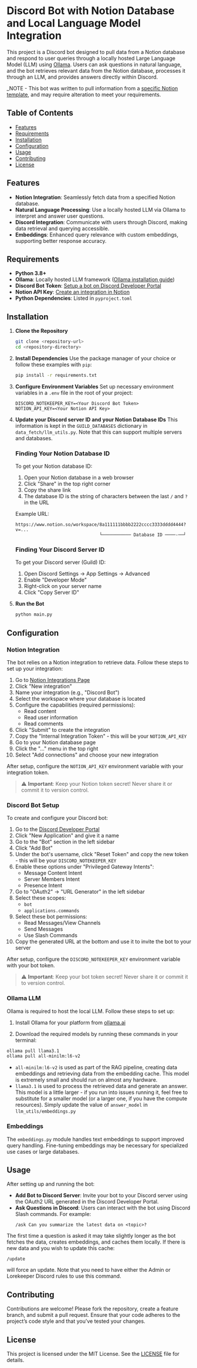# Discord Bot with Notion Database and Local Language Model Integration

This project is a Discord bot designed to pull data from a Notion database and respond to user queries through a locally hosted Large Language Model (LLM) using [Ollama](https://ollama.com/). Users can ask questions in natural language, and the bot retrieves relevant data from the Notion database, processes it through an LLM, and provides answers directly within Discord.

_NOTE - This bot was written to pull information from a [specific Notion template](https://www.notion.so/marketplace/templates/rpg-campaign-notekeeper), and may require alteration to meet your requirements. 

## Table of Contents
- [Features](#features)
- [Requirements](#requirements)
- [Installation](#installation)
- [Configuration](#configuration)
- [Usage](#usage)
- [Contributing](#contributing)
- [License](#license)

## Features
- **Notion Integration**: Seamlessly fetch data from a specified Notion database.
- **Natural Language Processing**: Use a locally hosted LLM via Ollama to interpret and answer user questions.
- **Discord Integration**: Communicate with users through Discord, making data retrieval and querying accessible.
- **Embeddings**: Enhanced query relevance with custom embeddings, supporting better response accuracy.

## Requirements
- **Python 3.8+**
- **Ollama**: Locally hosted LLM framework ([Ollama installation guide](https://ollama.com/docs/getting-started))
- **Discord Bot Token**: [Setup a bot on Discord Developer Portal](https://discord.com/developers/applications)
- **Notion API Key**: [Create an integration in Notion](https://www.notion.so/my-integrations)
- **Python Dependencies**: Listed in `pyproject.toml`

## Installation

1. **Clone the Repository**
   ```bash
   git clone <repository-url>
   cd <repository-directory>
   ```

2. **Install Dependencies**
   Use the package manager of your choice or follow these examples with `pip`:
   ```bash
   pip install -r requirements.txt
   ```

3. **Configure Environment Variables**
   Set up necessary environment variables in a `.env` file in the root of your project:

   ```
   DISCORD_NOTEKEEPER_KEY=<Your Discord Bot Token>
   NOTION_API_KEY=<Your Notion API Key>
   ```

4. **Update your Discord server ID and your Notion Database IDs**
    This information is kept in the `GUILD_DATABASES` dictionary in `data_fetch/llm_utils.py`. Note that this can support multiple servers and databases.

    ### Finding Your Notion Database ID
    To get your Notion database ID:
    1. Open your Notion database in a web browser
    2. Click "Share" in the top right corner
    3. Copy the share link
    4. The database ID is the string of characters between the last `/` and `?` in the URL
    
    Example URL:
    ```
    https://www.notion.so/workspace/8a111111bbbb2222cccc3333dddd4444?v=...
                                    └─────────── Database ID ────-──┘
    ```

    ### Finding Your Discord Server ID
    To get your Discord server (Guild) ID:
    1. Open Discord Settings → App Settings → Advanced
    2. Enable "Developer Mode"
    3. Right-click on your server name
    4. Click "Copy Server ID"

5. **Run the Bot**
   ```bash
   python main.py
   ```

## Configuration

### Notion Integration
The bot relies on a Notion integration to retrieve data. Follow these steps to set up your integration:

1. Go to [Notion Integrations Page](https://www.notion.so/my-integrations)
2. Click "New integration"
3. Name your integration (e.g., "Discord Bot")
4. Select the workspace where your database is located
5. Configure the capabilities (required permissions):
   - Read content
   - Read user information
   - Read comments
6. Click "Submit" to create the integration
7. Copy the "Internal Integration Token" - this will be your `NOTION_API_KEY`
8. Go to your Notion database page
9. Click the "..." menu in the top right
10. Select "Add connections" and choose your new integration

After setup, configure the `NOTION_API_KEY` environment variable with your integration token.

> ⚠️ **Important**: Keep your Notion token secret! Never share it or commit it to version control.

### Discord Bot Setup
To create and configure your Discord bot:

1. Go to the [Discord Developer Portal](https://discord.com/developers/applications)
2. Click "New Application" and give it a name
3. Go to the "Bot" section in the left sidebar
4. Click "Add Bot"
5. Under the bot's username, click "Reset Token" and copy the new token - this will be your `DISCORD_NOTEKEEPER_KEY`
6. Enable these options under "Privileged Gateway Intents":
   - Message Content Intent
   - Server Members Intent
   - Presence Intent
7. Go to "OAuth2" → "URL Generator" in the left sidebar
8. Select these scopes:
   - `bot`
   - `applications.commands`
9. Select these bot permissions:
   - Read Messages/View Channels
   - Send Messages
   - Use Slash Commands
10. Copy the generated URL at the bottom and use it to invite the bot to your server

After setup, configure the `DISCORD_NOTEKEEPER_KEY` environment variable with your bot token.

> ⚠️ **Important**: Keep your bot token secret! Never share it or commit it to version control.


### Ollama LLM
Ollama is required to host the local LLM. Follow these steps to set up:

1. Install Ollama for your platform from [ollama.ai](https://ollama.ai)

2. Download the required models by running these commands in your terminal:
```bash
ollama pull llama3.1
ollama pull all-minilm:l6-v2
```
- `all-minilm:l6-v2` is used as part of the RAG pipeline, creating data embeddings and retrieving data from the embedding cache. This model is extremely small and should run on almost any hardware. 
- `llama3.1` is used to process the retrieved data and generate an answer. This model is a little larger - if you run into issues running it, feel free to substitute for a smaller model (or a larger one, if you have the compute resources). Simply update the value of `answer_model` in `llm_utils/embeddings.py`


### Embeddings
The `embeddings.py` module handles text embeddings to support improved query handling. Fine-tuning embeddings may be necessary for specialized use cases or large databases.

## Usage
After setting up and running the bot:
- **Add Bot to Discord Server**: Invite your bot to your Discord server using the OAuth2 URL generated in the Discord Developer Portal.
- **Ask Questions in Discord**: Users can interact with the bot using Discord Slash commands. For example:
  ```
  /ask Can you summarize the latest data on <topic>?
  ```

The first time a question is asked it may take slightly longer as the bot fetches the data, creates embeddings, and caches them locally. If there is new data and you wish to update this cache:
```
/update
```
will force an update. Note that you need to have either the Admin or Lorekeeper Discord rules to use this command.

## Contributing
Contributions are welcome! Please fork the repository, create a feature branch, and submit a pull request. Ensure that your code adheres to the project’s code style and that you’ve tested your changes.

## License
This project is licensed under the MIT License. See the [LICENSE](LICENSE) file for details.
